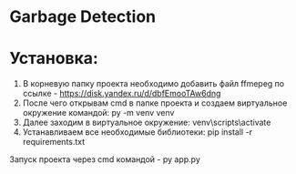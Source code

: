 # Garbage Detection

# Установка:
1. В корневую папку проекта необходимо добавить файл ffmepeg по ссылке - https://disk.yandex.ru/d/dbfEmooTAw6dng
2. После чего открывам cmd в папке проекта и создаем виртуальное окружение командой: py -m venv venv
3. Далее заходим в виртуальное окружение: venv\scripts\activate
4. Устанавливаем все необходимые библиотеки: pip install -r requirements.txt

Запуск проекта через cmd командой - py app.py
